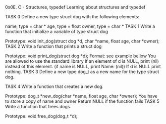 0x0E. C - Structures, typedef
Learning about structures and typedef

TASK 0 Define a new type struct dog with the following elements:

name, type = char *
age, type = float
owner, type = char *
TASK 1 Write a function that initialize a variable of type struct dog

Prototype: void init_dog(struct dog *d, char *name, float age, char *owner);
TASK 2 Write a function that prints a struct dog

Prototype: void print_dog(struct dog *d);
Format: see example bellow
You are allowed to use the standard library
If an element of d is NULL, print (nil) instead of this element. (if name is NULL, print Name: (nil))
If d is NULL print nothing.
TASK 3 Define a new type dog_t as a new name for the type struct dog.

TASK 4 Write a function that creates a new dog.

Prototype: dog_t *new_dog(char *name, float age, char *owner);
You have to store a copy of name and owner
Return NULL if the function fails
TASK 5 Write a function that frees dogs.

Prototype: void free_dog(dog_t *d);
